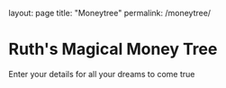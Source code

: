 layout: page
title: "Moneytree"
permalink: /moneytree/


<h1>Ruth's Magical Money Tree</h1>
<p> Enter your details for all your dreams to come true</p>


